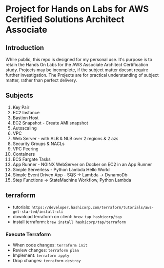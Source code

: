 # Project for Hands on Labs for AWS Certified Solutions Architect Associate

## Introduction

While public, this repo is designed for my personal use. It's purpose is to retain the Hands On Labs
for the AWS Associate Architect Certification study. Projects may be incomplete, if the subject matter
doesnt require further investigation. The Projects are for practical understanding of subject matter,
rather than perfect delivery.

## Subjects

1. Key Pair
2. EC2 Instance
3. Bastion Host
4. EC2 Snapshot - Create AMI snapshot
5. Autoscaling
6. VPC
7. Web Server - with ALB & NLB over 2 regions & 2 azs
8. Security Groups & NACLs
9. VPC Peering
10. Containers
11. ECS Fargate Tasks
12. App Runner - NGINX WebServer on Docker on EC2 in an App Runner
13. Simple Serverless - Python Lambda Hello World
14. Simple Event Driven App - SQS -> Lambda -> DynamoDb
15. Step Functions -> StateMachine Workflow, Python Lambda

## terraform

- tutorials: `https://developer.hashicorp.com/terraform/tutorials/aws-get-started/install-cli`
- download terraform on client: `brew tap hashicorp/tap`
- install terraform: `brew install hashicorp/tap/terraform`

### Execute Terraform

- When code changes: `terraform init`
- Review changes: `terraform plan`
- Implement: `terraform apply`
- Drop changes: `terraform destroy`
